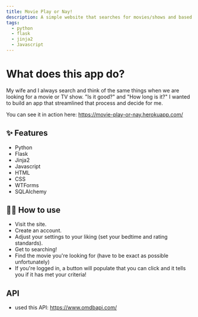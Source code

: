 ```yaml
---
title: Movie Play or Nay!
description: A simple website that searches for movies/shows and based on your settings for your bedtime, IMDB rating, and RT rating, decides if the movie is worth watching!
tags:
  - python
  - flask
  - jinja2
  - Javascript
---
```


# What does this app do?

My wife and I always search and think of the same things when we are looking for a movie or TV show. "Is it good?" and "How long is it?" I wanted to build an app that streamlined that process and decide for me.

You can see it in action here: https://movie-play-or-nay.herokuapp.com/

## ✨ Features

- Python
- Flask
- Jinja2
- Javascript
- HTML
- CSS
- WTForms
- SQLAlchemy

## 💁‍♀️ How to use

- Visit the site.
- Create an account.
- Adjust your settings to your liking (set your bedtime and rating standards).
- Get to searching!
- Find the movie you're looking for (have to be exact as possible unfortunately)
- If you're logged in, a button will populate that you can click and it tells you if it has met your criteria!

## API

- used this API: https://www.omdbapi.com/
